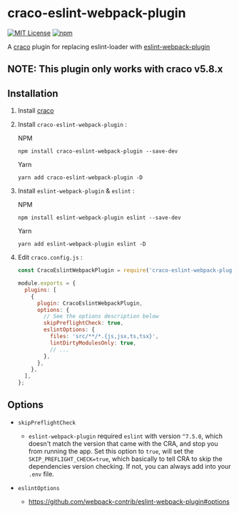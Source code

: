 # craco-eslint-webpack-plugin

[![MIT License](https://img.shields.io/badge/license-MIT-blue.svg)](LICENSE)
[![npm](https://img.shields.io/npm/v/craco-eslint-webpack-plugin?color=%232bcf3e)](https://www.npmjs.com/package/craco-eslint-webpack-plugin)

A [craco](https://github.com/gsoft-inc/craco) plugin for replacing eslint-loader with [eslint-webpack-plugin](https://github.com/webpack-contrib/eslint-webpack-plugin)

## NOTE: This plugin only works with craco v5.8.x

## Installation

1. Install [craco](https://github.com/gsoft-inc/craco)

2. Install `craco-eslint-webpack-plugin` :

   NPM

   ```
   npm install craco-eslint-webpack-plugin --save-dev
   ```

   Yarn

   ```
   yarn add craco-eslint-webpack-plugin -D
   ```

3. Install `eslint-webpack-plugin` & `eslint` :

   NPM

   ```
   npm install eslint-webpack-plugin eslint --save-dev
   ```

   Yarn

   ```
   yarn add eslint-webpack-plugin eslint -D
   ```

4. Edit `craco.config.js` :

   ```js
   const CracoEslintWebpackPlugin = require('craco-eslint-webpack-plugin');

   module.exports = {
     plugins: [
       {
         plugin: CracoEslintWebpackPlugin,
         options: {
           // See the options description below
           skipPreflightCheck: true,
           eslintOptions: {
             files: 'src/**/*.{js,jsx,ts,tsx}',
             lintDirtyModulesOnly: true,
             // ...
           },
         },
       },
     ],
   };
   ```

## Options

- `skipPreflightCheck`

  - `eslint-webpack-plugin` required `eslint` with version `^7.5.0`, which doesn't match the version that came with the CRA, and stop you from running the app. Set this option to `true`, will set the `SKIP_PREFLIGHT_CHECK=true`, which basically to tell CRA to skip the dependencies version checking. If not, you can always add into your `.env` file.

- `eslintOptions`
  - https://github.com/webpack-contrib/eslint-webpack-plugin#options
